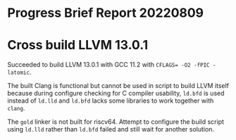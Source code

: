 # Progress Brief Report 20220809

# Cross build LLVM 13.0.1

Succeeded to build LLVM 13.0.1 with GCC 11.2
with `CFLAGS= -O2 -fPIC -latomic`.

The built Clang is functional but cannot be used in
script to build LLVM itself because during configure
checking for C compiler usability, `ld.bfd` is used
instead of `ld.lld` and `ld.bfd` lacks some libraries
to work together with `clang`.

The `gold` linker is not built for riscv64.
Attempt to configure the build script using `ld.lld`
rather than `ld.bfd` failed and still wait for another
solution.
